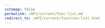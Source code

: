 ```yaml
---
sitemap: false
permalink: /API/current/func-list.md
redirect_to: /API/current/function-list.html
---
```

